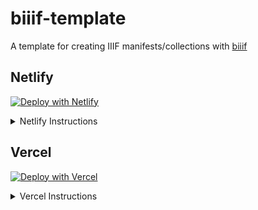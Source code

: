 <!-- <a href="https://app.netlify.com/start/deploy?repository=https://github.com/edsilv/biiif-template">
  <img src="https://www.netlify.com/img/deploy/button.svg" alt="Deploy to Netlify" />
</a> -->

# biiif-template

A template for creating IIIF manifests/collections with [biiif](https://github.com/edsilv/biiif/)

## Netlify

[![Deploy with Netlify](https://www.netlify.com/img/deploy/button.svg)](https://app.netlify.com/start/deploy?repository=https://github.com/edsilv/biiif-template)

<details>
  <summary>Netlify Instructions</summary>
  <ol>
    <li>Click "Deploy to Netlify"</li>
    <li>Click "Connect to Github"</li>
    <li>Choose a name for your new repository, e.g. "my-cool-iiif"</li>
    <li>Click "Save and Deploy"</li>
    <li>Copy the auto-generated name for your site, e.g. `confident-goldstine-3646b6`</li>
    <li>Underneath your site name, where it says "Deploys from GitHub", click on the Github link to visit your newly generated repository</li>
    <li>Click on `package.json`</li>
    <li>Click on the "Edit this file" pencil in the top right corner</li>
    <li>Where it says `"build": "npx biiif collection -u https://sitename.netlify.app"`, paste your netlify site name to replace `sitename`.</li>
    <li>It should now read something like `"build": "npx biiif collection -u https://confident-goldstine-3646b6.netlify.app"`</li>
    <li>Scroll down and commit your changes</li>
    <li>Wait a few moments for your netlify site to redeploy, then visit `https://confident-goldstine-3646b6.netlify.app/index.json`. This is your published IIIF manifest</li>
  </ol>
</details>

## Vercel

[![Deploy with Vercel](https://vercel.com/button)](https://vercel.com/new/git/external?repository-url=https%3A%2F%2Fgithub.com%2Fedsilv%2Fbiiif-template&project-name=my-cool-iiif&repo-name=my-cool-iiif)

<details>
  <summary>Vercel Instructions</summary>
  <ol>
    <li>Click Deploy</li>
    <li>Enter a name for your project, e.g. "my-cool-iiif"</li>
    <li>Click Continue</li>
    <li>Choose Github</li>
    <li>Enter a name for your repository, e.g. "my-cool-iiif"</li>
    <li>Optionally select Create Private Git Repository</li>
    <li>Click Continue</li>
    <li>On the Import Project screen leave it on the default settings click Continue</li>
    <li>Optionally specify a project name</li>
    <li>Expand Build and Output Settings In Output directory, enter "collection"</li>
    <li>Wait for the deploy to complete</li>
    <li>Click Open Dashboard</li>
    <li>Copy your project name, e.g. "my-cool-iiif"</li>
    <li>Underneath your project name, where it has a Github icon, click on the Github link to visit your newly generated repository</li>
    <li>Click on `package.json`</li>
    <li>Click on the "Edit this file" pencil in the top right corner</li>
    <li>Where it says `"build": "npx biiif collection -u https://sitename.netlify.app"`, paste your vercel project name to replace `sitename`, and replace `netlify` with `vercel`.</li>
    <li>It should now read something like `"build": "npx biiif collection -u https://my-cool-iiif.vercel.app"`</li>
    <li>Scroll down and commit your changes</li>
    <li>Wait a few moments for your vercel site to redeploy, then visit `https://my-cool-iiif.vercel.app/index.json`. This is your published IIIF manifest</li>
  </ol>
</details>
